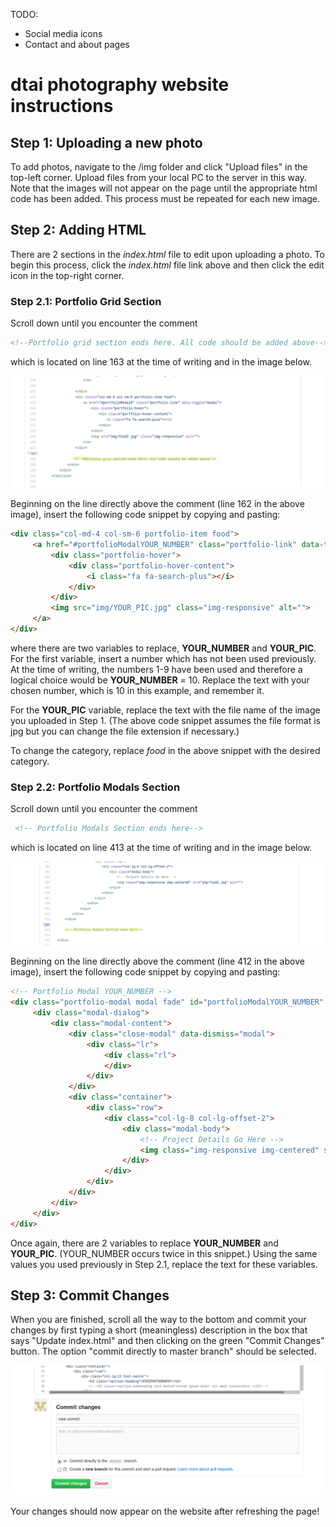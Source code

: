 TODO:

* Social media icons
* Contact and about pages

# dtai photography website instructions

## Step 1: Uploading a new photo

To add photos, navigate to the /img folder and click
"Upload files" in the top-left corner. Upload files from your local
PC to the server in this way. Note that the images will not appear on
the page until the appropriate html code has been added. This process must
be repeated for each new image.

## Step 2: Adding HTML

There are 2 sections in the *index.html* file to edit upon uploading a photo.
To begin this process, click the *index.html* file link above and then click the edit icon
in the top-right corner.

### Step 2.1: Portfolio Grid Section

Scroll down until you encounter the comment

```html
<!--Portfolio grid section ends here. All code should be added above-->
```

which is located on line 163 at the time of writing and in the image below.

![](./readme_img/portfolio_grid.png)

Beginning on the line directly above the comment (line 162 in the above image),
insert the following code snippet by copying and pasting:

```html
<div class="col-md-4 col-sm-6 portfolio-item food">
     <a href="#portfolioModalYOUR_NUMBER" class="portfolio-link" data-toggle="modal">
         <div class="portfolio-hover">
             <div class="portfolio-hover-content">
                 <i class="fa fa-search-plus"></i>
             </div>
         </div>
         <img src="img/YOUR_PIC.jpg" class="img-responsive" alt="">
     </a>
</div>
```

where there are two variables to replace, **YOUR_NUMBER** and **YOUR_PIC**.
For the first variable, insert a number which has not been used previously.
At the time of writing, the numbers 1-9 have been used and therefore a logical
choice would be **YOUR_NUMBER** = 10. Replace the text with your chosen number,
which is 10 in this example, and remember it.

For the **YOUR_PIC** variable, replace the text with the file name of the
image you uploaded in Step 1. (The above code snippet assumes the file format
is jpg but you can change the file extension if necessary.)

To change the category, replace *food* in the above snippet with the desired
category.

### Step 2.2: Portfolio Modals Section

Scroll down until you encounter the comment

```html
 <!-- Portfolio Modals Section ends here-->
```

which is located on line 413 at the time of writing and in the image below.

![](./readme_img/portfolio_modals_section_2.png)

Beginning on the line directly above the comment (line 412 in the above image),
insert the following code snippet by copying and pasting:

```html
<!-- Portfolio Modal YOUR_NUMBER -->
<div class="portfolio-modal modal fade" id="portfolioModalYOUR_NUMBER" tabindex="-1" role="dialog" aria-hidden="true" style="display: none;">
     <div class="modal-dialog">
         <div class="modal-content">
             <div class="close-modal" data-dismiss="modal">
                 <div class="lr">
                     <div class="rl">
                     </div>
                 </div>
             </div>
             <div class="container">
                 <div class="row">
                     <div class="col-lg-8 col-lg-offset-2">
                         <div class="modal-body">
                             <!-- Project Details Go Here -->
                             <img class="img-responsive img-centered" src="img/YOUR_PIC.jpg" alt="">
                         </div>
                     </div>
                 </div>
             </div>
         </div>
     </div>
</div>
```

Once again, there are 2 variables to replace **YOUR_NUMBER** and **YOUR_PIC**.
(YOUR_NUMBER occurs twice in this snippet.) Using the same values
you used previously in Step 2.1, replace the text for these variables.

## Step 3: Commit Changes

When you are finished, scroll all the way to the bottom and commit your changes by first typing a
short (meaningless) description in the box that says "Update index.html" and then clicking on
the green "Commit Changes" button. The option "commit directly to master branch" should be selected.

![](./readme_img/commit.png)

Your changes should now appear on the website after refreshing the page!

